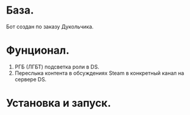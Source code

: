 # База.
Бот создан по заказу Дукольчика. 

# Фунционал.
1. РГБ (ЛГБТ) подсветка роли в DS.
2. Переслыка контента в обсуждениях Steam в конкретный канал на сервере DS.

# Установка и запуск.